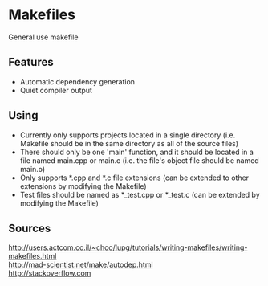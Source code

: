 Makefiles
=========
General use makefile  


Features
--------
- Automatic dependency generation
- Quiet compiler output


Using
-----
- Currently only supports projects located in a single directory (i.e. Makefile should be in the same directory as all of the source files)
- There should only be one 'main' function, and it should be located in a file named main.cpp or main.c (i.e. the file's object file should be named main.o)
- Only supports *.cpp and *.c file extensions (can be extended to other extensions by modifying the Makefile)
- Test files should be named as *_test.cpp or *_test.c (can be extended by modifying the Makefile)


Sources
-------
http://users.actcom.co.il/~choo/lupg/tutorials/writing-makefiles/writing-makefiles.html  
http://mad-scientist.net/make/autodep.html  
http://stackoverflow.com
